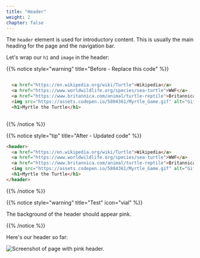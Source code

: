 ```yaml
---
title: "Header"
weight: 2
chapter: false
---
```


The `header` element is used for introductory content.
This is usually the main heading for the page and the navigation bar.

Let's wrap our `h1` and `image` in the header:

{{% notice style="warning" title="Before - Replace this code" %}}
```html

  <a href="https://en.wikipedia.org/wiki/Turtle">Wikipedia</a>
  <a href="https://www.worldwildlife.org/species/sea-turtle">WWF</a>
  <a href="https://www.britannica.com/animal/turtle-reptile">Britannica</a>
  <img src="https://assets.codepen.io/5804361/Myrtle_Game.gif" alt="Gif of computer game with turtle moving around a grid."/>
  <h1>Myrtle the Turtle</h1>
  
```
{{% /notice %}}

{{% notice style="tip" title="After - Updated code" %}}
```html
<header>
  <a href="https://en.wikipedia.org/wiki/Turtle">Wikipedia</a>
  <a href="https://www.worldwildlife.org/species/sea-turtle">WWF</a>
  <a href="https://www.britannica.com/animal/turtle-reptile">Britannica</a>
  <img src="https://assets.codepen.io/5804361/Myrtle_Game.gif" alt="Gif of computer game with turtle moving around a grid."/>
  <h1>Myrtle the Turtle</h1>
</header>
```
{{% /notice %}}

{{% notice style="warning" title="Test" icon="vial" %}}

The background of the header should appear pink.

{{% /notice %}}

Here's our header so far:

![Screenshot of page with pink header.](../../images/myrtle_header.png)
